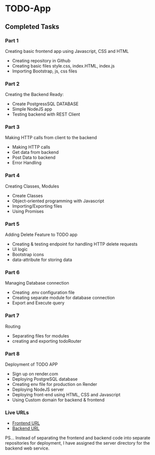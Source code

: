 # TODO-App

## Completed Tasks

### Part 1

Creating basic frontend app using Javascript, CSS and HTML
- Creating repository in Github
- Creating basic files style.css, index.HTML, index.js
- Importing Bootstrap, js, css files

### Part 2

Creating the Backend Ready:
- Create PostgressSQL DATABASE
- Simple NodeJS app
- Testing backend with REST Client

### Part 3

Making HTTP calls from client to the backend
- Making HTTP calls
- Get data from backend
- Post Data to backend
- Error Handling

### Part 4

Creating Classes, Modules
- Create Classes
- Object-oriented programming with Javascript
- Importing/Exporting files
- Using Promises

### Part 5

Adding Delete Feature to TODO app
- Creating & testing endpoint for handling HTTP delete requests
- UI logic
- Bootstrap icons
- data-attribute for storing data

### Part 6

Managing Database connection
- Creating .env configuration file
- Creating separate module for database connection
- Export and Execute query

### Part 7

Routing
- Separating files for modules
- creating and exporting todoRouter

### Part 8

Deployment of TODO APP
- Sign up on render.com
- Deploying PostgreSQL database
- Creating env file for production on Render
- Deploying NodeJS server
- Deploying front-end using HTML, CSS and Javascript
- Using Custom domain for backend & frontend

### Live URLs
- [Frontend URL](https://todo.anilshah.pro/)
- [Backend URL](https://todo-backend.anilshah.pro/)

PS...
Instead of separating the frontend and backend code into separate repositories for deployment, I have assigned the server directory for the backend web service.